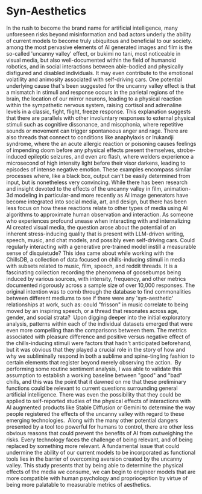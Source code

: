 # Syn-Aesthetics

In the rush to become  the brand name for artificial intelligence, many unforeseen risks beyond misinformation and bad actors underly the ability of current models to become truly ubiquitous and beneficial to our society. among the most pervasive elements  of AI generated images and film is the so-called 'uncanny valley' effect, or bukimi no tani, most noticeable in visual media, but also well-documented within the field of humanoid robotics, and in social interactions between able-bodied and physically disfigured and disabled individuals. It may even contribute to the emotional volatility and animosity associated with self-driving cars.
One potential underlying cause that's been suggested for the uncanny valley effect is that a mismatch in stimuli and response occurs in the parietal regions of the brain, the location of our mirror neurons,  leading to a physical reaction within the sympathetic nervous system, raising cortisol and adrenaline levels in a classic, fight, flight, freeze response. This explanation suggests that there are parallels with other involuntary responses to external physical stimuli such as cognitive dissonance, and misophonia, where repetitive sounds or movement can trigger spontaneous anger and rage. There are also threads that connect to conditions like anaphylaxis or Irukandji syndrome, where the an acute allergic reaction or poisoning causes feelings of impending doom before any physical effects present themselves, strobe-induced epileptic seizures, and even arc flash, where welders experience a microsecond of high intensity light before their visor darkens, leading to episodes of intense negative emotion. These examples encompass similar processes where, like a black box, output can't be easily determined from input, but is nonetheless very convincing.
While there has been research and insight devoted to the effects of the uncanny valley in film, animation- 3d modeling in particular-and more recently as AI image generators have become integrated into social media, art, and design, but there has been less focus on how these reactions relate to other types of media using AI algorithms to approximate human observation and interaction. As someone who experiences profound unease when interacting with and internalizing AI created visual media, the question arose about the potential of an inherent stress-inducing quality that is present with LLM-driven writing, speech, music, and chat models, and possibly even self-driving cars. Could regularly interacting with a generative pre-trained model instill a measurable sense of disquietude?
This idea came about while working with the ChillsDB, a collection of data focused on chills-inducing stimuli in media with subsets related to music, film, speech, and reddit threads. It is a fascinating collection recording the phenomena of goosebumps being induced by various sources, with intensity, frequency, and other metrics documented rigorously across a sample size of over 10,000 responses. The original intention was to comb through the database to find commonalities between different mediums to see if there were any 'syn-aesthetic' relationships at work, such as: could "frisson" in music correlate to being moved by an inspiring speech, or a thread that resonates across age, gender, and social strata?
 Upon digging deeper into the initial exploratory analysis, patterns within each of the individual datasets emerged that were even more compelling than the comparisons between them. The metrics associated with pleasure difference and positive versus negative effect of the chills-inducing stimuli were factors that hadn't anticipated beforehand, but it was obvious that they played a crucial role in the story of how and why we subliminally respond in both a sublime and spine-tingling fashion to certain elements that register beyond merely observing the action. 
By performing some routine sentiment analysis, I was able to validate this assumption to establish a working baseline between "good" and "bad" chills, and this was the point that it dawned on me that these preliminary functions could be relevant to current questions surrounding general artificial intelligence. There was even the possibility that they could be applied to self-reported studies of the physical effects of interactions with AI augmented products like Stable Diffusion or Gemini to determine the way people registered the effects of the uncanny valley with regard to these emerging technologies.
 Along with the many other potential dangers presented by a tool too powerful for humans to control, there are other less obvious reasons that could prevent the benefits of AI from outweighing the risks. Every technology faces the challenge of being relevant, and of being replaced by something more relevant. A fundamental issue that could undermine the ability of our current models to be incorporated as functional tools lies in the barrier of overcoming aversion created by the uncanny valley. This study presents that by being able to determine the physical effects of the media we consume, we can begin to engineer models that are more compatible with human psychology and proprioception by virtue of being more palatable to measurable metrics of aesthetics.
